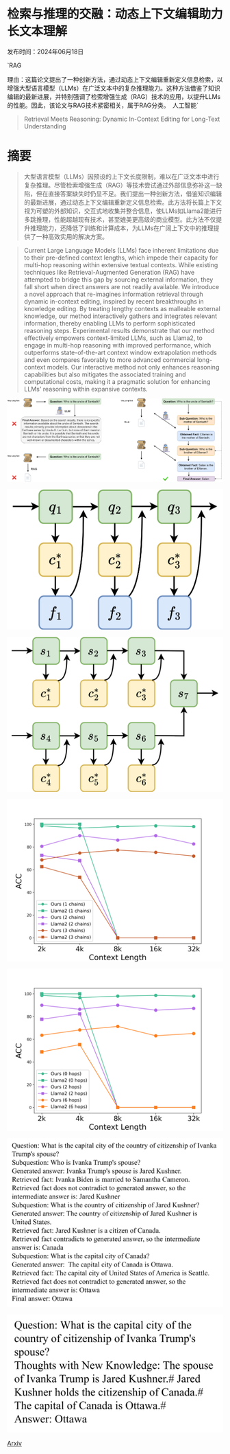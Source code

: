 # 检索与推理的交融：动态上下文编辑助力长文本理解

发布时间：2024年06月18日

`RAG

理由：这篇论文提出了一种创新方法，通过动态上下文编辑重新定义信息检索，以增强大型语言模型（LLMs）在广泛文本中的复杂推理能力。这种方法借鉴了知识编辑的最新进展，并特别强调了检索增强生成（RAG）技术的应用，以提升LLMs的性能。因此，该论文与RAG技术紧密相关，属于RAG分类。` `人工智能`

> Retrieval Meets Reasoning: Dynamic In-Context Editing for Long-Text Understanding

# 摘要

> 大型语言模型（LLMs）因预设的上下文长度限制，难以在广泛文本中进行复杂推理。尽管检索增强生成（RAG）等技术尝试通过外部信息弥补这一缺陷，但在直接答案缺失时仍显不足。我们提出一种创新方法，借鉴知识编辑的最新进展，通过动态上下文编辑重新定义信息检索。此方法将长篇上下文视为可塑的外部知识，交互式地收集并整合信息，使LLMs如Llama2能进行多跳推理，性能超越现有技术，甚至媲美更高级的商业模型。此方法不仅提升推理能力，还降低了训练和计算成本，为LLMs在广阔上下文中的推理提供了一种高效实用的解决方案。

> Current Large Language Models (LLMs) face inherent limitations due to their pre-defined context lengths, which impede their capacity for multi-hop reasoning within extensive textual contexts. While existing techniques like Retrieval-Augmented Generation (RAG) have attempted to bridge this gap by sourcing external information, they fall short when direct answers are not readily available. We introduce a novel approach that re-imagines information retrieval through dynamic in-context editing, inspired by recent breakthroughs in knowledge editing. By treating lengthy contexts as malleable external knowledge, our method interactively gathers and integrates relevant information, thereby enabling LLMs to perform sophisticated reasoning steps. Experimental results demonstrate that our method effectively empowers context-limited LLMs, such as Llama2, to engage in multi-hop reasoning with improved performance, which outperforms state-of-the-art context window extrapolation methods and even compares favorably to more advanced commercial long-context models. Our interactive method not only enhances reasoning capabilities but also mitigates the associated training and computational costs, making it a pragmatic solution for enhancing LLMs' reasoning within expansive contexts.

![检索与推理的交融：动态上下文编辑助力长文本理解](../../../paper_images/2406.12331/tree-reasoning-big.png)

![检索与推理的交融：动态上下文编辑助力长文本理解](../../../paper_images/2406.12331/edit-framework1.png)

![检索与推理的交融：动态上下文编辑助力长文本理解](../../../paper_images/2406.12331/edit-framework2.png)

![检索与推理的交融：动态上下文编辑助力长文本理解](../../../paper_images/2406.12331/chain.png)

![检索与推理的交融：动态上下文编辑助力长文本理解](../../../paper_images/2406.12331/hop.png)

![检索与推理的交融：动态上下文编辑助力长文本理解](../../../paper_images/2406.12331/x1.png)

![检索与推理的交融：动态上下文编辑助力长文本理解](../../../paper_images/2406.12331/x2.png)

[Arxiv](https://arxiv.org/abs/2406.12331)